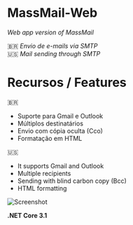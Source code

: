 # MassMail-Web
_Web app version of MassMail_

🇧🇷 _Envio de e-mails via SMTP_ <br/>
🇺🇸 _Mail sending through SMTP_

# Recursos / Features

🇧🇷
* Suporte para Gmail e Outlook
* Múltiplos destinatários
* Envio com cópia oculta (Cco)
* Formatação em HTML

🇺🇸

* It supports Gmail and Outlook
* Multiple recipients
* Sending with blind carbon copy (Bcc)
* HTML formatting

![Screenshot](https://i.postimg.cc/RFQBwyZJ/Mass-Mail-Web-Screenshot.png)

**.NET Core 3.1**
